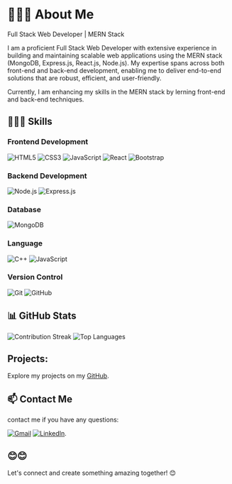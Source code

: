 # 👨🏻‍💼 About Me

Full Stack Web Developer | MERN Stack 

I am a proficient Full Stack Web Developer with extensive experience in building and maintaining scalable web applications using the MERN stack (MongoDB, Express.js, React.js, Node.js). My expertise spans across both front-end and back-end development, enabling me to deliver end-to-end solutions that are robust, efficient, and user-friendly. 

Currently, I am enhancing my skills in the MERN stack by lerning front-end and back-end techniques. 

## 👨🏻‍💻 Skills

### Frontend Development
![HTML5](https://img.shields.io/badge/HTML5-orange?style=for-the-badge&logo=html5&logoColor=white)
![CSS3](https://img.shields.io/badge/CSS3-blue?style=for-the-badge&logo=css3&logoColor=white)
![JavaScript](https://img.shields.io/badge/JavaScript-yellow?style=for-the-badge&logo=javascript&logoColor=black)
![React](https://img.shields.io/badge/React-blue?style=for-the-badge&logo=react&logoColor=white)
![Bootstrap](https://img.shields.io/badge/Bootstrap-purple?style=for-the-badge&logo=bootstrap&logoColor=white)

### Backend Development
![Node.js](https://img.shields.io/badge/Node.js-339933?style=for-the-badge&logo=nodedotjs&logoColor=white)
![Express.js](https://img.shields.io/badge/Express.js-000000?style=for-the-badge&logo=express&logoColor=white)

### Database
![MongoDB](https://img.shields.io/badge/MongoDB-47A248?style=for-the-badge&logo=mongodb&logoColor=white)

### Language
![C++](https://img.shields.io/badge/C%2B%2B-00599C?style=for-the-badge&logo=c%2B%2B&logoColor=white)
![JavaScript](https://img.shields.io/badge/JavaScript-F7DF1E?style=for-the-badge&logo=javascript&logoColor=black)

### Version Control
![Git](https://img.shields.io/badge/Git-F05032?style=for-the-badge&logo=git&logoColor=white)
![GitHub](https://img.shields.io/badge/GitHub-181717?style=for-the-badge&logo=github&logoColor=white)

## 📊 GitHub Stats
![Contribution Streak](https://github-readme-streak-stats.herokuapp.com/?user=rutvikjani03&theme=highcontrast&hide_border=true)
![Top Languages](https://github-readme-stats.vercel.app/api/top-langs/?username=rutvikjani03&theme=highcontrast&layout=compact&hide_border=true)

## Projects:

Explore my projects on my [GitHub](https://github.com/rutvikjani03).


##  📫 Contact Me

contact me if you have any questions:

[![Gmail](https://img.shields.io/badge/Gmail-D14836?style=for-the-badge&logo=gmail&logoColor=white)](mailto:janirutvik03@gmail.com)
[![LinkedIn](https://img.shields.io/badge/LinkedIn-0077B5?style=for-the-badge&logo=linkedin&logoColor=white)](https://www.linkedin.com/in/rutvik-jani-392444255).


##  😊😊

Let's connect and create something amazing together! 😊
